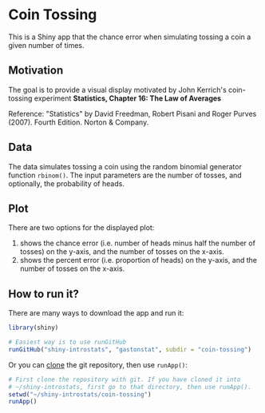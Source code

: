 # Coin Tossing

This is a Shiny app that the chance error when simulating tossing a coin a given number of times.


## Motivation

The goal is to provide a visual display motivated by John Kerrich's coin-tossing experiment __Statistics, Chapter 16: The Law of Averages__

Reference: "Statistics" by David Freedman, Robert Pisani and Roger Purves (2007). Fourth Edition. Norton & Company.


## Data

The data simulates tossing a coin using the random binomial generator function `rbinom()`. The input parameters are the number of tosses, and optionally, the probability of heads.


## Plot

There are two options for the displayed plot: 

1. shows the chance error (i.e. number of heads minus half the number of tosses) on the y-axis, and the number of tosses on the x-axis.
2. shows the percent error (i.e. proportion of heads) on the y-axis, and the number of tosses on the x-axis.


## How to run it?

There are many ways to download the app and run it:

```R
library(shiny)

# Easiest way is to use runGitHub
runGitHub("shiny-introstats", "gastonstat", subdir = "coin-tossing")
```

Or you can [clone](http://stackoverflow.com/questions/651038/how-do-you-clone-a-git-repository-into-a-specific-folder) the git repository, then use `runApp()`:

```R
# First clone the repository with git. If you have cloned it into
# ~/shiny-introstats, first go to that directory, then use runApp().
setwd("~/shiny-introstats/coin-tossing")
runApp()
```
